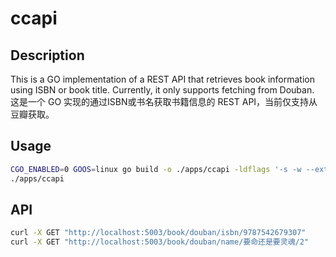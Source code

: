 # ccapi

## Description
This is a GO implementation of a REST API that retrieves book information using ISBN or book title. Currently, it only supports fetching from Douban.
这是一个 GO 实现的通过ISBN或书名获取书籍信息的 REST API，当前仅支持从豆瓣获取。

## Usage
```bash
CGO_ENABLED=0 GOOS=linux go build -o ./apps/ccapi -ldflags '-s -w --extldflags "-static -fpic"' main.go
./apps/ccapi
```
## API
```bash
curl -X GET "http://localhost:5003/book/douban/isbn/9787542679307"
curl -X GET "http://localhost:5003/book/douban/name/要命还是要灵魂/2"
```